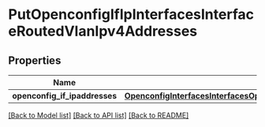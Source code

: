 # PutOpenconfigIfIpInterfacesInterfaceRoutedVlanIpv4Addresses

## Properties
Name | Type | Description | Notes
------------ | ------------- | ------------- | -------------
**openconfig_if_ipaddresses** | [**OpenconfigInterfacesInterfacesOpenconfiginterfacesinterfacesSubinterfacesOpenconfigifipipv4Addresses**](OpenconfigInterfacesInterfacesOpenconfiginterfacesinterfacesSubinterfacesOpenconfigifipipv4Addresses.md) |  | [optional] 

[[Back to Model list]](../README.md#documentation-for-models) [[Back to API list]](../README.md#documentation-for-api-endpoints) [[Back to README]](../README.md)


